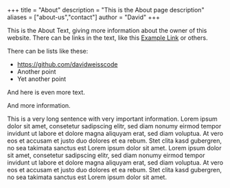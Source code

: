 +++
title = "About"
description = "This is the About page description"
aliases = ["about-us","contact"]
author = "David"
+++

This is the About Text, giving more information about the owner of this website. There can be links in the text, like this [Example Link](https://github.com/davidweisscode) or others.

There can be lists like these:

* https://github.com/davidweisscode
* Another point
* Yet another point

And here is even more text.

And more information.

This is a very long sentence with very important information. Lorem ipsum dolor sit amet, consetetur sadipscing elitr, sed diam nonumy eirmod tempor invidunt ut labore et dolore magna aliquyam erat, sed diam voluptua. At vero eos et accusam et justo duo dolores et ea rebum. Stet clita kasd gubergren, no sea takimata sanctus est Lorem ipsum dolor sit amet. Lorem ipsum dolor sit amet, consetetur sadipscing elitr, sed diam nonumy eirmod tempor invidunt ut labore et dolore magna aliquyam erat, sed diam voluptua. At vero eos et accusam et justo duo dolores et ea rebum. Stet clita kasd gubergren, no sea takimata sanctus est Lorem ipsum dolor sit amet.
